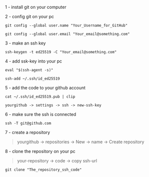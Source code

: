 1 - install git on your computer

2 - config git on your pc

```
git config --global user.name "Your_Username_for_GitHub"
```
```
git config --global user.email "Your_email@something.com"
```

3 - make an ssh key

```
ssh-keygen -t ed25519 -C "Your_email@something.com"
```

4 - add ssk-key into your pc

```
eval "$(ssh-agent -s)"
```
```
ssh-add ~/.ssh/id_ed25519
```

5 - add the code to your github account

```
cat ~/.ssh/id_ed25519.pub | clip
```
```
yourgithub -> settings -> ssh -> new-ssh-key
```

6 - make sure the ssh is connected

```
ssh -T git@github.com
```

7 - create a repository

> yourgithub -> repositories -> New -> name -> Create repository

8 - clone the repository on your pc

> your-repository -> code -> copy ssh-url
```
git clone "The_repository_ssh_code"
```